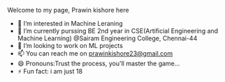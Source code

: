 Welcome to my page, Prawin kishore here
- 👀 I’m interested in Machine Leraning
- 🌱 I’m currently purssing BE 2nd year in CSE(Artificial Engineering and Machine Learning) @Sairam Engineering College, Chennai-44
- 💞️ I’m looking to work on ML projects
- 📫 You can reach me on prawinkishore23@gmail.com
- 😄 Pronouns:Trust the process, you'll master the game...
- ⚡ Fun fact: i am just 18

<!---
prawinkishore17/prawinkishore17 is a ✨ special ✨ repository because its `README.md` (this file) appears on your GitHub profile.
You can click the Preview link to take a look at your changes.
--->
